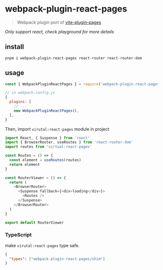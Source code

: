# webpack-plugin-react-pages
> Webpack plugin port of [vite-plugin-pages](https://github.com/hannoeru/vite-plugin-pages)

*Only support react, check playground for more details*

## install

```console
pnpm i webpack-plugin-react-pages react-router react-router-dom
```

## usage

```js
const { WebpackPluginReactPages } = require('webpack-plugin-react-pages')

// in webpack.config.js
{
  plugins: [
    // ...
    new WebpackPluginReactPages(),
  ],
}
```

Then, import `virutal:react-pages` module in project

```ts
import React, { Suspense } from 'react'
import { BrowserRouter, useRoutes } from 'react-router-dom'
import routes from 'virtual:react-pages'

const Routes = () => {
  const element = useRoutes(routes)
  return element
}

const RouterViewer = () => {
  return (
    <BrowserRouter>
      <Suspense fallback={<div>loading</div>}>
        <Routes />
      </Suspense>
    </BrowserRouter>
  )
}

export default RouterViewer
```

### TypeScript

make `virutal:react-pages` type safe.

```json
{
  "types": ["webpack-plugin-react-pages/shim"]
}
```

